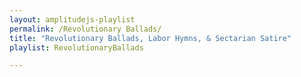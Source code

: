```yaml
---
layout: amplitudejs-playlist
permalink: /Revolutionary Ballads/
title: "Revolutionary Ballads, Labor Hymns, & Sectarian Satire"
playlist: RevolutionaryBallads 

---
```

